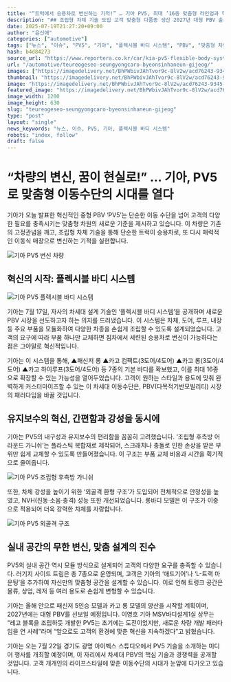 ```yaml
---
title: "“트럭에서 승용차로 변신하는 기적!” … 기아 PV5, 최대 ’16종 맞춤형 라인업과 혁신적 ‘플렉시블 바디 시스템’ 공개"
description: "## 조립형 차체 기술 도입 고객 맞춤형 다품종 생산 2027년 대형 PBV 출시 예고 ..."
date: 2025-07-19T21:27:20+09:00
author: "윤신애"
categories: ["automotive"]
tags: ["뉴스", "이슈", "PV5", "기아", "플렉시블 바디 시스템", "PBV", "맞춤형 차량"]
hash: b4d84273
source_url: "https://www.reportera.co.kr/car/kia-pv5-flexible-body-system/"
url: "/automotive/teureogeseo-seungyongcaro-byeonsinhaneun-gijeog/"
images: ["https://imagedelivery.net/BhPWbivJAhTvor9c-8lV2w/acd76243-9345-4860-3809-026f4fd6ec00/public", "https://imagedelivery.net/BhPWbivJAhTvor9c-8lV2w/e7472185-7eba-4852-74c7-bc1a4e0c7d00/public", "https://imagedelivery.net/BhPWbivJAhTvor9c-8lV2w/768ffeb7-e7db-44e6-71db-7abc658c4f00/public", "https://imagedelivery.net/BhPWbivJAhTvor9c-8lV2w/7b200603-ceee-41ee-f97c-205db1ef3600/public"]
thumbnail: "https://imagedelivery.net/BhPWbivJAhTvor9c-8lV2w/acd76243-9345-4860-3809-026f4fd6ec00/public"
image: "https://imagedelivery.net/BhPWbivJAhTvor9c-8lV2w/acd76243-9345-4860-3809-026f4fd6ec00/public"
featured_image: "https://imagedelivery.net/BhPWbivJAhTvor9c-8lV2w/acd76243-9345-4860-3809-026f4fd6ec00/public"
image_width: 1200
image_height: 630
slug: "teureogeseo-seungyongcaro-byeonsinhaneun-gijeog"
type: "post"
layout: "single"
news_keywords: "뉴스, 이슈, PV5, 기아, 플렉시블 바디 시스템"
robots: "index, follow"
draft: false
---
```


# “차량의 변신, 꿈이 현실로!” … 기아, PV5로 맞춤형 이동수단의 시대를 열다

기아가 오늘 발표한 혁신적인 중형 PBV ‘PV5’는 단순한 이동 수단을 넘어 고객의 다양한 필요를 충족시키는 맞춤형 차원의 새로운 기준을 제시하고 있습니다. 이 차량은 기존의 고정관념을 깨고, 조립형 차체 기술을 통해 단순한 트럭이 승용차로, 또 다시 매력적인 이동식 매장으로 변신하는 기적을 실현합니다.


![기아 PV5 변신 차량](https://imagedelivery.net/BhPWbivJAhTvor9c-8lV2w/7b200603-ceee-41ee-f97c-205db1ef3600/public)


## 혁신의 시작: 플렉시블 바디 시스템


![기아 PV5 플렉시블 바디 시스템](https://imagedelivery.net/BhPWbivJAhTvor9c-8lV2w/e7472185-7eba-4852-74c7-bc1a4e0c7d00/public)


기아는 7월 17일, 자사의 차세대 설계 기술인 ‘플렉시블 바디 시스템’을 공개하며 새로운 PBV 시장을 선도하고자 하는 의지를 드러냈습니다. 이 시스템은 차체, 도어, 루프, 내장 등 주요 부품을 모듈화하여 다양한 차종을 손쉽게 조립할 수 있도록 설계되었습니다. 고객의 요구에 따라 부품 하나만 교체하면 짐차에서 세련된 승용차로 변신이 가능하다는 점은 그야말로 혁신적입니다.

기아는 이 시스템을 통해, ▲패신저 롱 ▲카고 컴팩트(3도어/4도어) ▲카고 롱(3도어/4도어) ▲카고 하이루프(3도어/4도어) 등 7종의 기본 바디를 확보했고, 이를 최대 16종으로 확장할 수 있는 가능성을 열어두었습니다. 고객이 원하는 스타일과 용도에 맞춰 완벽하게 커스터마이즈할 수 있는 이 차세대 이동수단은, PBV(다목적기반모빌리티) 시장의 패러다임을 바꿀 것입니다.

## 유지보수의 혁신, 간편함과 강성을 동시에

기아는 PV5의 내구성과 유지보수의 편리함을 꼼꼼히 고려했습니다. ‘조립형 후측방 어라운드 가니쉬’는 플라스틱 복합재로 제작되어, 스크래치나 충돌로 인한 손상을 받은 부위만 쉽게 교체할 수 있도록 만들어졌습니다. 이 구조는 부품 교체 비용과 시간을 획기적으로 줄여줍니다.


![기아 PV5 조립형 후측방 가니쉬](https://imagedelivery.net/BhPWbivJAhTvor9c-8lV2w/768ffeb7-e7db-44e6-71db-7abc658c4f00/public)


또한, 차체 강성을 높이기 위한 ‘외골격 환형 구조’가 도입되어 전체적으로 안정성을 높였고, NVH(진동·소음·충격) 성능 또한 개선되었습니다. 롱바디 모델은 이 구조가 이중으로 적용되어 더욱 강력한 차체를 자랑합니다.


![기아 PV5 외골격 구조](https://imagedelivery.net/BhPWbivJAhTvor9c-8lV2w/acd76243-9345-4860-3809-026f4fd6ec00/public)


## 실내 공간의 무한 변신, 맞춤 설계의 진수

PV5의 실내 공간 역시 모듈 방식으로 설계되어 고객의 다양한 요구를 충족할 수 있습니다. 러기지 사이드 트림은 총 7종으로 운영되며, 고객은 기아의 ‘애드기어’나 ‘L-트랙 마운팅’을 추가하여 자신만의 맞춤형 공간을 설계할 수 있습니다. 이로 인해 트렁크 공간은 물류, 상업, 레저 등 여러 용도로 손쉽게 변형할 수 있습니다.

기아는 올해 안으로 패신저 5인승 모델과 카고 롱 모델의 양산을 시작할 계획이며, 2027년에는 대형 PBV를 선보일 예정입니다. 이영호 기아 MSV바디설계1실 상무는 “레고 블록을 조립하듯 개발한 PV5는 초기에는 도전이었지만, 새로운 차량 개발 패러다임을 연 사례”라며 “앞으로도 고객의 환경에 맞춘 혁신을 지속하겠다”고 밝혔습니다.

기아는 오는 7월 22일 경기도 광명 아이벡스 스튜디오에서 PV5 기술을 소개하는 미디어 행사를 개최할 예정이며, 이 자리에서 차세대 PBV의 핵심 기술과 경쟁력을 공개할 것입니다. 고객 개개인의 라이프스타일에 맞춘 이동수단의 시대가 눈앞에 다가오고 있습니다.
